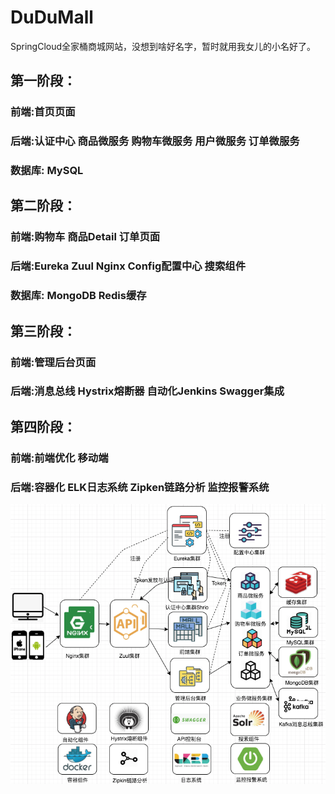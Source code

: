 # DuDuMall
SpringCloud全家桶商城网站，没想到啥好名字，暂时就用我女儿的小名好了。

## 第一阶段： 
### 前端:首页页面 
### 后端:认证中心 商品微服务 购物车微服务 用户微服务 订单微服务 
### 数据库: MySQL

## 第二阶段： 
### 前端:购物车 商品Detail 订单页面
### 后端:Eureka Zuul Nginx Config配置中心 搜索组件
### 数据库: MongoDB Redis缓存 

## 第三阶段： 
### 前端:管理后台页面
### 后端:消息总线 Hystrix熔断器 自动化Jenkins Swagger集成 

## 第四阶段： 
### 前端:前端优化 移动端
### 后端:容器化 ELK日志系统 Zipken链路分析 监控报警系统
![Image text](https://raw.githubusercontent.com/panjianlong13/DuDuMall/master/img/%E6%9E%B6%E6%9E%84%E5%9B%BE.png)
